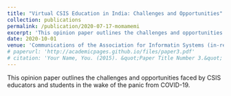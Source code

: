 ```yaml
---
title: "Virtual CSIS Education in India: Challenges and Opportunities"
collection: publications
permalink: /publication/2020-07-17-momamemi
excerpt: 'This opinion paper outlines the challenges and opportunities faced by CSIS educators and students in the wake of the panic from COVID-19.'
date: 2020-10-01
venue: 'Communications of the Association for Informatin Systems (in-review)'
# paperurl: 'http://academicpages.github.io/files/paper3.pdf' 
# citation: 'Your Name, You. (2015). &quot;Paper Title Number 3.&quot; <i>Journal 1</i>. 1(3).'
---
```

This opinion paper outlines the challenges and opportunities faced by CSIS educators and students in the wake of the panic from COVID-19.

